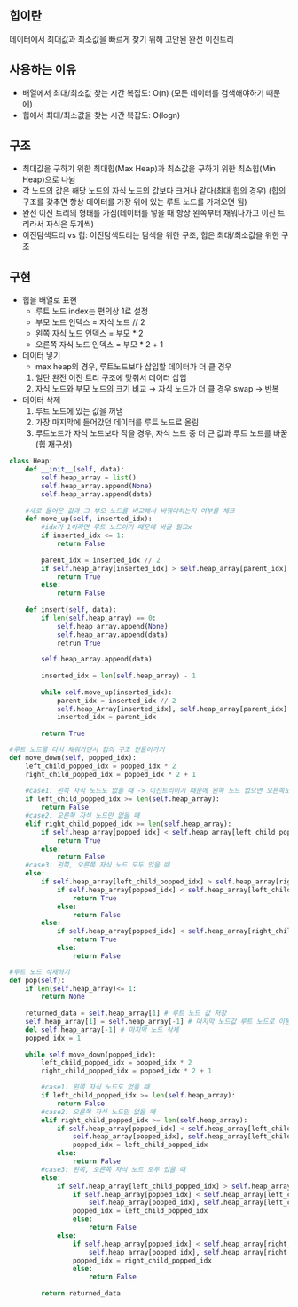 ## 힙이란

데이터에서 최대값과 최소값을 빠르게 찾기 위해 고안된 완전 이진트리

## 사용하는 이유

- 배열에서 최대/최소값 찾는 시간 복잡도: O(n) (모든 데이터를 검색해야하기 때문에)
- 힙에서 최대/최소값을 찾는 시간 복잡도: O(logn)

## 구조

- 최대값을 구하기 위한 최대힙(Max Heap)과 최소값을 구하기 위한 최소힙(Min Heap)으로 나뉨
- 각 노드의 값은 해당 노드의 자식 노드의 값보다 크거나 같다(최대 힙의 경우) (힙의 구조를 갖추면 항상 데이터를 가장 위에 있는 루트 노드를 가져오면 됨)
- 완전 이진 트리의 형태를 가짐(데이터를 넣을 때 항상 왼쪽부터 채워나가고 이진 트리라서 자식은 두개씩)
- 이진탐색트리 vs 힙: 이진탐색트리는 탐색을 위한 구조, 힙은 최대/최소값을 위한 구조

## 구현

- 힙을 배열로 표현
    - 루트 노드 index는 편의상 1로 설정
    - 부모 노드 인덱스 = 자식 노드 // 2
    - 왼쪽 자식 노드 인덱스 = 부모 * 2
    - 오른쪽 자식 노드 인덱스 = 부모 * 2 + 1
- 데이터 넣기
    - max heap의 경우, 루트노드보다 삽입할 데이터가 더 클 경우
    1. 일단 완전 이진 트리 구조에 맞춰서 데이터 삽입
    2. 자식 노드와 부모 노드의 크기 비교 → 자식 노드가 더 클 경우 swap → 반복
- 데이터 삭제
    1. 루트 노드에 있는 값을 꺼냄
    2. 가장 마지막에 들어갔던 데이터를 루트 노드로 올림
    3. 루트노드가 자식 노드보다 작을 경우, 자식 노드 중 더 큰 값과 루트 노드를 바꿈(힙 재구성)

```python
class Heap:
    def __init__(self, data):
        self.heap_array = list()
        self.heap_array.append(None)
        self.heap_array.append(data)
    
    #새로 들어온 값과 그 부모 노드를 비교해서 바꿔야하는지 여부를 체크
    def move_up(self, inserted_idx):
        #idx가 1이라면 루트 노드이기 때문에 바꿀 필요x
        if inserted_idx <= 1:
            return False
        
        parent_idx = inserted_idx // 2
        if self.heap_array[inserted_idx] > self.heap_array[parent_idx]:
            return True
        else:
            return False
        
    def insert(self, data):
        if len(self.heap_array) == 0:
            self.heap_array.append(None)
            self.heap_array.append(data)
            retrun True
            
        self.heap_array.append(data)
        
        inserted_idx = len(self.heap_array) - 1
        
        while self.move_up(inserted_idx):
            parent_idx = inserted_idx // 2
            self.heap_Array[inserted_idx], self.heap_array[parent_idx] = self.heap_array[parent_idx], self.heap_Array[inserted_idx]
            inserted_idx = parent_idx
        
        return True
```

```python
#루트 노드를 다시 채워가면서 힙의 구조 만들어가기
def move_down(self, popped_idx):
    left_child_popped_idx = popped_idx * 2
    right_child_popped_idx = popped_idx * 2 + 1
    
    #case1: 왼쪽 자식 노드도 없을 때 -> 이진트리이기 때문에 왼쪽 노드 없으면 오른쪽도 없음
    if left_child_popped_idx >= len(self.heap_array):
        return False
    #case2: 오른쪽 자식 노드만 없을 때
    elif right_child_popped_idx >= len(self.heap_array):
        if self.heap_array[popped_idx] < self.heap_array[left_child_popped_idx]:
            return True
        else:
            return False
    #case3: 왼쪽, 오른쪽 자식 노드 모두 있을 때
    else:
        if self.heap_array[left_child_popped_idx] > self.heap_array[right_child_popped_idx]:
            if self.heap_array[popped_idx] < self.heap_array[left_child_popped_idx]:
                return True
            else:
                return False
        else:
            if self.heap_array[popped_idx] < self.heap_array[right_child_popped_idx]:
                return True
            else:
                return False

#루트 노드 삭제하기
def pop(self):
    if len(self.heap_array)<= 1:
        return None
    
    returned_data = self.heap_array[1] # 루트 노드 값 저장
    self.heap_array[1] = self.heap_array[-1] # 마지막 노드값 루트 노드로 이동
    del self.heap_array[-1] # 마지막 노드 삭제
    popped_idx = 1
    
    while self.move_down(popped_idx):
        left_child_popped_idx = popped_idx * 2
        right_child_popped_idx = popped_idx * 2 + 1

        #case1: 왼쪽 자식 노드도 없을 때
        if left_child_popped_idx >= len(self.heap_array):
            return False
        #case2: 오른쪽 자식 노드만 없을 때
        elif right_child_popped_idx >= len(self.heap_array):
            if self.heap_array[popped_idx] < self.heap_array[left_child_popped_idx]:
                self.heap_array[popped_idx], self.heap_array[left_child_popped_idx] = self.heap_array[left_child_popped_idx], self.heap_array[popped_idx]
                popped_idx = left_child_popped_idx
            else:
                return False
        #case3: 왼쪽, 오른쪽 자식 노드 모두 있을 때
        else:
            if self.heap_array[left_child_popped_idx] > self.heap_array[right_child_popped_idx]:
                if self.heap_array[popped_idx] < self.heap_array[left_child_popped_idx]:
                    self.heap_array[popped_idx], self.heap_array[left_child_popped_idx] = self.heap_array[left_child_popped_idx], self.heap_array[popped_idx]
                popped_idx = left_child_popped_idx
                else:
                    return False
            else:
                if self.heap_array[popped_idx] < self.heap_array[right_child_popped_idx]:
                    self.heap_array[popped_idx], self.heap_array[right_child_popped_idx] = self.heap_array[right_child_popped_idx], self.heap_array[popped_idx]
                popped_idx = right_child_popped_idx
                else:
                    return False
    
        return returned_data
```